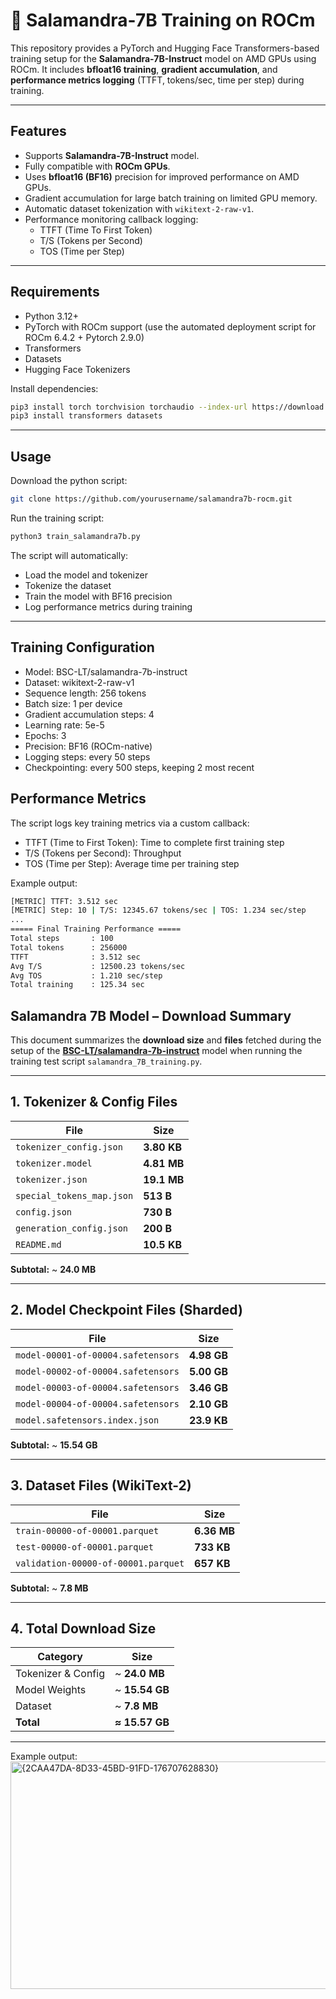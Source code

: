 # 🦎 Salamandra-7B Training on ROCm

This repository provides a PyTorch and Hugging Face Transformers-based training setup for the **Salamandra-7B-Instruct** model on AMD GPUs using ROCm. It includes **bfloat16 training**, **gradient accumulation**, and **performance metrics logging** (TTFT, tokens/sec, time per step) during training.

---

## Features

- Supports **Salamandra-7B-Instruct** model.
- Fully compatible with **ROCm GPUs**.
- Uses **bfloat16 (BF16)** precision for improved performance on AMD GPUs.
- Gradient accumulation for large batch training on limited GPU memory.
- Automatic dataset tokenization with `wikitext-2-raw-v1`.
- Performance monitoring callback logging:
  - TTFT (Time To First Token)
  - T/S (Tokens per Second)
  - TOS (Time per Step)

---

## Requirements

- Python 3.12+
- PyTorch with ROCm support (use the automated deployment script for ROCm 6.4.2 + Pytorch 2.9.0)
- Transformers
- Datasets
- Hugging Face Tokenizers

Install dependencies:

```bash
pip3 install torch torchvision torchaudio --index-url https://download.pytorch.org/whl/rocm5.5
pip3 install transformers datasets
```

---

## Usage

Download the python script:
```bash
git clone https://github.com/yourusername/salamandra7b-rocm.git
```
Run the training script:
```bash
python3 train_salamandra7b.py
```

The script will automatically:

- Load the model and tokenizer
- Tokenize the dataset
- Train the model with BF16 precision
- Log performance metrics during training

---

## Training Configuration

- Model: BSC-LT/salamandra-7b-instruct
- Dataset: wikitext-2-raw-v1
- Sequence length: 256 tokens
- Batch size: 1 per device
- Gradient accumulation steps: 4
- Learning rate: 5e-5
- Epochs: 3
- Precision: BF16 (ROCm-native)
- Logging steps: every 50 steps
- Checkpointing: every 500 steps, keeping 2 most recent

## Performance Metrics

The script logs key training metrics via a custom callback:

- TTFT (Time to First Token): Time to complete first training step
- T/S (Tokens per Second): Throughput
- TOS (Time per Step): Average time per training step

Example output:
```bash
[METRIC] TTFT: 3.512 sec
[METRIC] Step: 10 | T/S: 12345.67 tokens/sec | TOS: 1.234 sec/step
...
===== Final Training Performance =====
Total steps       : 100
Total tokens      : 256000
TTFT              : 3.512 sec
Avg T/S           : 12500.23 tokens/sec
Avg TOS           : 1.210 sec/step
Total training    : 125.34 sec
```

## Salamandra 7B Model – Download Summary

This document summarizes the **download size** and **files** fetched during the setup of the **[BSC-LT/salamandra-7b-instruct](https://huggingface.co/BSC-LT/salamandra-7b-instruct)** model when running the training test script `salamandra_7B_training.py`.

---

## 1. Tokenizer & Config Files

| File                     | Size    |
|-------------------------|---------|
| `tokenizer_config.json` | **3.80 KB** |
| `tokenizer.model`       | **4.81 MB** |
| `tokenizer.json`        | **19.1 MB** |
| `special_tokens_map.json` | **513 B** |
| `config.json`           | **730 B** |
| `generation_config.json` | **200 B** |
| `README.md`            | **10.5 KB** |

**Subtotal:** ~ **24.0 MB**

---

## 2. Model Checkpoint Files (Sharded)

| File                                   | Size    |
|--------------------------------------|---------|
| `model-00001-of-00004.safetensors`   | **4.98 GB** |
| `model-00002-of-00004.safetensors`   | **5.00 GB** |
| `model-00003-of-00004.safetensors`   | **3.46 GB** |
| `model-00004-of-00004.safetensors`   | **2.10 GB** |
| `model.safetensors.index.json`       | **23.9 KB** |

**Subtotal:** ~ **15.54 GB**

---

## 3. Dataset Files (WikiText-2)

| File                                | Size    |
|----------------------------------|---------|
| `train-00000-of-00001.parquet`   | **6.36 MB** |
| `test-00000-of-00001.parquet`    | **733 KB** |
| `validation-00000-of-00001.parquet` | **657 KB** |

**Subtotal:** ~ **7.8 MB**

---

## 4. Total Download Size

| Category           | Size       |
|-------------------|------------|
| Tokenizer & Config | ~ **24.0 MB** |
| Model Weights     | ~ **15.54 GB** |
| Dataset           | ~ **7.8 MB** |
| **Total**         | **≈ 15.57 GB** |

---
Example output:
<img width="1313" height="364" alt="{2CAA47DA-8D33-45BD-91FD-176707628830}" src="https://github.com/user-attachments/assets/43559523-44f2-482f-a328-21ae0876c08d" />

